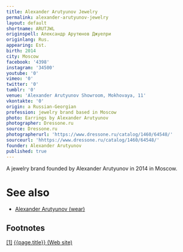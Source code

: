 ```yaml
---
title: Alexander Arutyunov Jewelry
permalink: alexander-arutyunov-jewelry
layout: default
shortname: ARUTJWL
originspell: Александр Арутюнов Джуелри
originlang: Rus.
appearing: Est.
birth: 2014
city: Moscow
facebook: '4398'
instagram: '34500'
youtube: '0'
vimeo: '0'
twitter: '0'
tumblr: '0'
venue: 'Alexander Arutyunov Showroom, Mokhovaya, 11'
vkontakte: '0'
origin: a Russian-Georgian
profession: jewelry brand based in Moscow
photo: Earrings by Alexander Arutyunov
photographer: Dressone.ru
source: Dressone.ru
photographerurl: 'https://www.dressone.ru/catalog/1460/64548/'
sourceurl: 'hhttps://www.dressone.ru/catalog/1460/64548/'
founder: Alexander Arutyunov
published: true
---
```


<!---
To edit top block see
icon "Meta Data"
on right menu
Full edit instructions
{{ site.url }}/edit
-->

A jewelry brand founded by Alexander Arutyunov in 2014 in Moscow.

# See also

+ [Alexander Arutyunov (wear)](alexander-arutyunov-brand)

## Footnotes

[[1]](#a1) <span id="f1"></span> [{{page.title}} (Web site)](http://alexanderarutyunov.ru/en/history)
